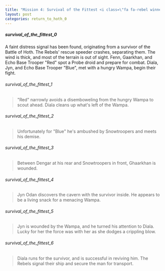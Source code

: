```yaml
---
title: "Mission 4: Survival of the Fittest <i class=\"fa fa-rebel winner-rebel\" aria-hidden=\"true\"></i>"
layout: post
categories: return_to_hoth_0
---
```


##### survival_of_the_fittest_0

A faint distress signal has been found, originating from a survivor of the Battle of Hoth. The Rebels' rescue speeder crashes, separating them. The wind is thick, and most of the terrain is out of sight. Fenn, Gaarkhan, and Echo Base Trooper "Red" spot a Probe droid and prepare for combat. Diala, Jyn, and Echo Base Trooper "Blue", met with a hungry Wampa, begin their fight.

###### survival_of_the_fittest_1

> "Red" narrowly avoids a disemboweling from the hungry Wampa to scout ahead. Diala cleans up what's left of the Wampa.

###### survival_of_the_fittest_2

> Unfortunately for "Blue" he's ambushed by Snowtroopers and meets his demise. 

###### survival_of_the_fittest_3

> Between Dengar at his rear and Snowtroopers in front, Ghaarkhan is wounded. 

###### survival_of_the_fittest_4

> Jyn Odan discovers the cavern with the survivor inside. He appears to be a living snack for a menacing Wampa.  

###### survival_of_the_fittest_5

> Jyn is wounded by the Wampa, and he turned his attention to Diala. Lucky for her the force was with her as she dodges a crippling blow. 

###### survival_of_the_fittest_6

> Diala runs for the survivor, and is successful in reviving him. The Rebels signal their ship and secure the man for transport. 

